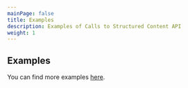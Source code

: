 ```yaml
---
mainPage: false
title: Examples
description: Examples of Calls to Structured Content API
weight: 1
---
```


## Examples

You can find more examples [here](/docs/general/examples.html).
